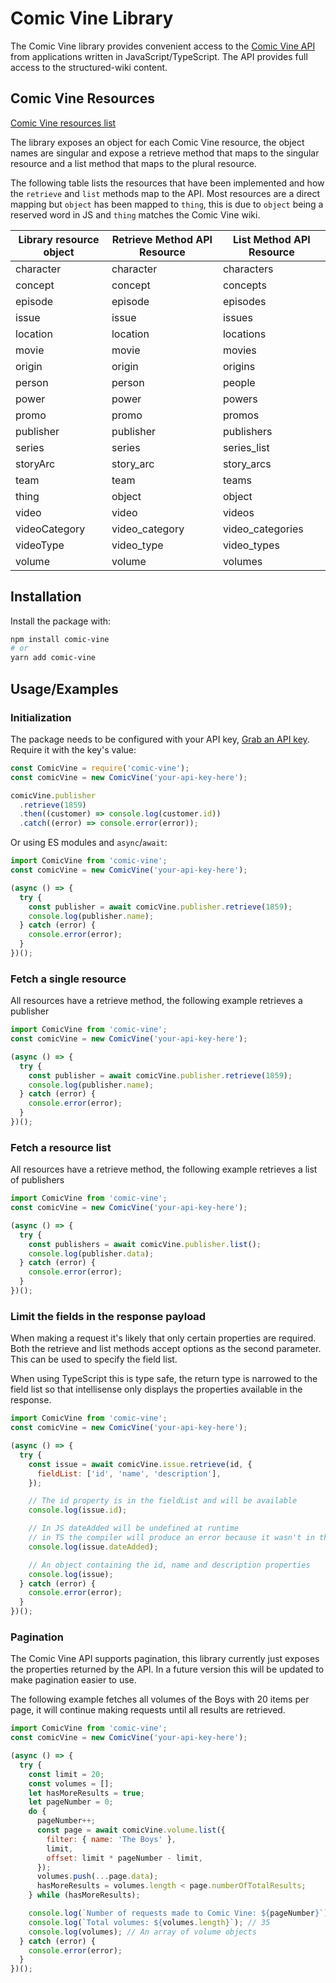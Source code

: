 # Comic Vine Library

The Comic Vine library provides convenient access to the [Comic Vine API](https://comicvine.gamespot.com/api) from
applications written in JavaScript/TypeScript. The API provides full access to the structured-wiki content.

## Comic Vine Resources

[Comic Vine resources list](https://comicvine.gamespot.com/api/documentation)

The library exposes an object for each Comic Vine resource, the object names are singular and expose a retrieve method that maps to the singular resource and a list method that maps to the plural resource.

The following table lists the resources that have been implemented and how the `retrieve` and `list` methods map to the API. Most resources are a direct mapping but `object` has been mapped to `thing`, this is due to `object` being a reserved word in JS and `thing` matches the Comic Vine wiki.

| Library resource object | Retrieve Method API Resource | List Method API Resource |
| ----------------------- | ---------------------------- | ------------------------ |
| character               | character                    | characters               |
| concept                 | concept                      | concepts                 |
| episode                 | episode                      | episodes                 |
| issue                   | issue                        | issues                   |
| location                | location                     | locations                |
| movie                   | movie                        | movies                   |
| origin                  | origin                       | origins                  |
| person                  | person                       | people                   |
| power                   | power                        | powers                   |
| promo                   | promo                        | promos                   |
| publisher               | publisher                    | publishers               |
| series                  | series                       | series_list              |
| storyArc                | story_arc                    | story_arcs               |
| team                    | team                         | teams                    |
| thing                   | object                       | object                   |
| video                   | video                        | videos                   |
| videoCategory           | video_category               | video_categories         |
| videoType               | video_type                   | video_types              |
| volume                  | volume                       | volumes                  |

## Installation

Install the package with:

```sh
npm install comic-vine
# or
yarn add comic-vine
```

## Usage/Examples

### Initialization

The package needs to be configured with your API key, [Grab an API key](https://comicvine.gamespot.com/api). Require it with the key's value:

```js
const ComicVine = require('comic-vine');
const comicVine = new ComicVine('your-api-key-here');

comicVine.publisher
  .retrieve(1859)
  .then((customer) => console.log(customer.id))
  .catch((error) => console.error(error));
```

Or using ES modules and `async`/`await`:

```js
import ComicVine from 'comic-vine';
const comicVine = new ComicVine('your-api-key-here');

(async () => {
  try {
    const publisher = await comicVine.publisher.retrieve(1859);
    console.log(publisher.name);
  } catch (error) {
    console.error(error);
  }
})();
```

### Fetch a single resource

All resources have a retrieve method, the following example retrieves a publisher

```js
import ComicVine from 'comic-vine';
const comicVine = new ComicVine('your-api-key-here');

(async () => {
  try {
    const publisher = await comicVine.publisher.retrieve(1859);
    console.log(publisher.name);
  } catch (error) {
    console.error(error);
  }
})();
```

### Fetch a resource list

All resources have a retrieve method, the following example retrieves a list of publishers

```js
import ComicVine from 'comic-vine';
const comicVine = new ComicVine('your-api-key-here');

(async () => {
  try {
    const publishers = await comicVine.publisher.list();
    console.log(publisher.data);
  } catch (error) {
    console.error(error);
  }
})();
```

### Limit the fields in the response payload

When making a request it's likely that only certain properties are required. Both the retrieve and list methods accept options as the second parameter. This can be used to specify the field list.

When using TypeScript this is type safe, the return type is narrowed to the field list so that intellisense only displays the properties available in the response.

```js
import ComicVine from 'comic-vine';
const comicVine = new ComicVine('your-api-key-here');

(async () => {
  try {
    const issue = await comicVine.issue.retrieve(id, {
      fieldList: ['id', 'name', 'description'],
    });

    // The id property is in the fieldList and will be available
    console.log(issue.id);

    // In JS dateAdded will be undefined at runtime
    // in TS the compiler will produce an error because it wasn't in the fieldList
    console.log(issue.dateAdded);

    // An object containing the id, name and description properties
    console.log(issue);
  } catch (error) {
    console.error(error);
  }
})();
```

### Pagination

The Comic Vine API supports pagination, this library currently just exposes the properties returned by the API. In a future version this will be updated to make pagination easier to use.

The following example fetches all volumes of the Boys with 20 items per page, it will continue making requests until all results are retrieved.

```js
import ComicVine from 'comic-vine';
const comicVine = new ComicVine('your-api-key-here');

(async () => {
  try {
    const limit = 20;
    const volumes = [];
    let hasMoreResults = true;
    let pageNumber = 0;
    do {
      pageNumber++;
      const page = await comicVine.volume.list({
        filter: { name: 'The Boys' },
        limit,
        offset: limit * pageNumber - limit,
      });
      volumes.push(...page.data);
      hasMoreResults = volumes.length < page.numberOfTotalResults;
    } while (hasMoreResults);

    console.log(`Number of requests made to Comic Vine: ${pageNumber}`); // 2
    console.log(`Total volumes: ${volumes.length}`); // 35
    console.log(volumes); // An array of volume objects
  } catch (error) {
    console.error(error);
  }
})();
```
